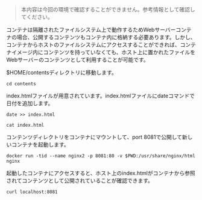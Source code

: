 > 本内容は今回の環境で確認することができません。参考情報として確認してください。

コンテナは隔離されたファイルシステム上で動作するためWebサーバーコンテナの場合、公開するコンテンツもコンテナ内に格納する必要あります。しかし、コンテナからホストのファイルシステムにアクセスすることができれば、コンテナイメージ内にコンテンツを持っていなくても、ホスト上に置かれたファイルをWebサーバーのコンテンツとして利用することが可能です。

$HOME/contentsディレクトリに移動します。

```
cd contents
```

index.htmlファイルが用意されています。index.htmlファイルにdateコマンドで日付を追加します。

```
date >> index.html
```

```
cat index.html
```

コンテンツディレクトリをコンテナにマウントして、port 8081で公開して新しいコンテナを起動します。

```
docker run -tid --name nginx2 -p 8081:80 -v $PWD:/usr/share/nginx/html nginx
```

起動したコンテナにアクセスすると、ホスト上のindex.htmlがコンテナから参照されてコンテンツとして公開されていることが確認できます。

```
curl localhost:8081
```

